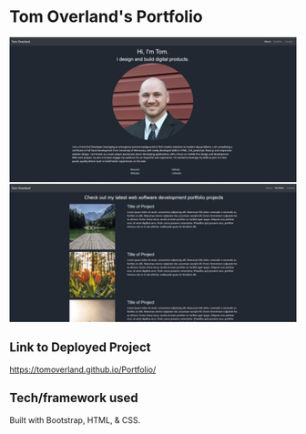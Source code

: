 # Tom Overland's Portfolio
![image of landing page](https://github.com/TomOverland/Portfolio/blob/master/assets/PortfolioImage.JPG)
![image of portfolio page](https://github.com/TomOverland/Portfolio/blob/master/assets/PortfolioImage2.JPG)

## Link to Deployed Project
https://tomoverland.github.io/Portfolio/

## Tech/framework used
Built with Bootstrap, HTML, & CSS.
